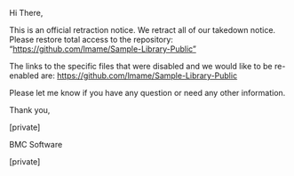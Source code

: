 Hi There,

 

This is an official retraction notice. We retract all of our takedown notice. Please restore total access to the repository:  “https://github.com/lmame/Sample-Library-Public”

The links to the specific files that were disabled and we would like to be re-enabled are: https://github.com/lmame/Sample-Library-Public

 

Please let me know if you have any question or need any other information.

 

Thank you,

[private]

BMC Software

[private]
